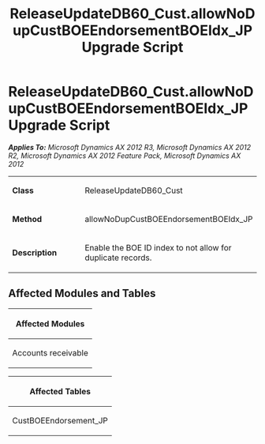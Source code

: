 ﻿---
title: ReleaseUpdateDB60_Cust.allowNoDupCustBOEEndorsementBOEIdx_JP Upgrade Script
TOCTitle: ReleaseUpdateDB60_Cust.allowNoDupCustBOEEndorsementBOEIdx_JP Upgrade Script
ms:assetid: 6088f4e5-55ca-e4a8-9a20-9c1ada6fa7b0
ms:mtpsurl: https://msdn.microsoft.com/en-us/library/JJ719051(v=AX.60)
ms:contentKeyID: 49708591
ms.date: 05/18/2015
mtps_version: v=AX.60
---

# ReleaseUpdateDB60\_Cust.allowNoDupCustBOEEndorsementBOEIdx\_JP Upgrade Script 


_**Applies To:** Microsoft Dynamics AX 2012 R3, Microsoft Dynamics AX 2012 R2, Microsoft Dynamics AX 2012 Feature Pack, Microsoft Dynamics AX 2012_

<table>
<colgroup>
<col style="width: 50%" />
<col style="width: 50%" />
</colgroup>
<tbody>
<tr class="odd">
<td><p><strong>Class</strong></p></td>
<td><p>ReleaseUpdateDB60_Cust</p></td>
</tr>
<tr class="even">
<td><p><strong>Method</strong></p></td>
<td><p>allowNoDupCustBOEEndorsementBOEIdx_JP</p></td>
</tr>
<tr class="odd">
<td><p><strong>Description</strong></p></td>
<td><p>Enable the BOE ID index to not allow for duplicate records.</p></td>
</tr>
</tbody>
</table>


## Affected Modules and Tables

<table>
<colgroup>
<col style="width: 100%" />
</colgroup>
<thead>
<tr class="header">
<th><p>Affected Modules</p></th>
</tr>
</thead>
<tbody>
<tr class="odd">
<td><p>Accounts receivable</p></td>
</tr>
</tbody>
</table>


<table>
<colgroup>
<col style="width: 100%" />
</colgroup>
<thead>
<tr class="header">
<th><p>Affected Tables</p></th>
</tr>
</thead>
<tbody>
<tr class="odd">
<td><p>CustBOEEndorsement_JP</p></td>
</tr>
</tbody>
</table>

  


